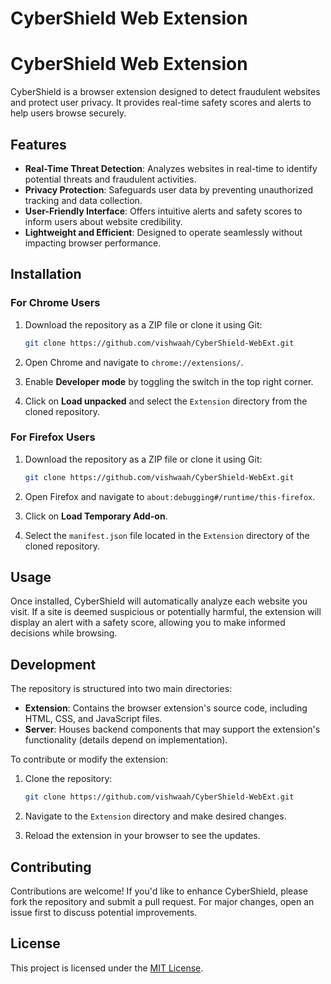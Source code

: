

# CyberShield Web Extension


# CyberShield Web Extension

CyberShield is a browser extension designed to detect fraudulent websites and protect user privacy. It provides real-time safety scores and alerts to help users browse securely.

## Features

- **Real-Time Threat Detection**: Analyzes websites in real-time to identify potential threats and fraudulent activities.
- **Privacy Protection**: Safeguards user data by preventing unauthorized tracking and data collection.
- **User-Friendly Interface**: Offers intuitive alerts and safety scores to inform users about website credibility.
- **Lightweight and Efficient**: Designed to operate seamlessly without impacting browser performance.

## Installation

### For Chrome Users

1. Download the repository as a ZIP file or clone it using Git:
   ```bash
   git clone https://github.com/vishwaah/CyberShield-WebExt.git
   ```

2. Open Chrome and navigate to `chrome://extensions/`.

3. Enable **Developer mode** by toggling the switch in the top right corner.

4. Click on **Load unpacked** and select the `Extension` directory from the cloned repository.

### For Firefox Users

1. Download the repository as a ZIP file or clone it using Git:
   ```bash
   git clone https://github.com/vishwaah/CyberShield-WebExt.git
   ```

2. Open Firefox and navigate to `about:debugging#/runtime/this-firefox`.

3. Click on **Load Temporary Add-on**.

4. Select the `manifest.json` file located in the `Extension` directory of the cloned repository.

## Usage

Once installed, CyberShield will automatically analyze each website you visit. If a site is deemed suspicious or potentially harmful, the extension will display an alert with a safety score, allowing you to make informed decisions while browsing.

## Development

The repository is structured into two main directories:

- **Extension**: Contains the browser extension's source code, including HTML, CSS, and JavaScript files.
- **Server**: Houses backend components that may support the extension's functionality (details depend on implementation).

To contribute or modify the extension:

1. Clone the repository:
   ```bash
   git clone https://github.com/vishwaah/CyberShield-WebExt.git
   ```

2. Navigate to the `Extension` directory and make desired changes.

3. Reload the extension in your browser to see the updates.

## Contributing

Contributions are welcome! If you'd like to enhance CyberShield, please fork the repository and submit a pull request. For major changes, open an issue first to discuss potential improvements.

## License

This project is licensed under the [MIT License](LICENSE).


